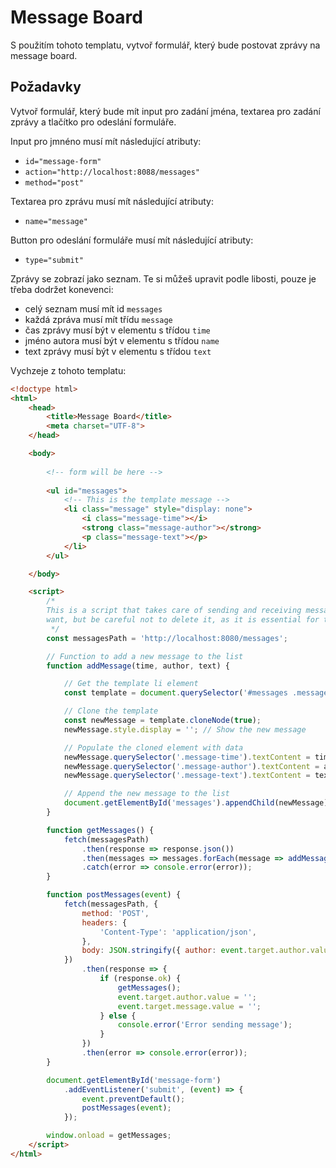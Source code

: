 # Message Board

S použitím tohoto templatu, vytvoř formulář, který bude postovat zprávy na message board.

## Požadavky
Vytvoř formulář, který bude mít input pro zadání jména, textarea pro zadání zprávy a tlačítko pro odeslání formuláře.

Input pro jmnéno musí mít následující atributy:
- `id="message-form"`
- `action="http://localhost:8088/messages"`
- `method="post"`

Textarea pro zprávu musí mít následující atributy:
- `name="message"`

Button pro odeslání formuláře musí mít následující atributy:
- `type="submit"`

Zprávy se zobrazí jako seznam. Te si můžeš upravit podle libosti, pouze je třeba dodržet konevenci: 
 - celý seznam musí mít id `messages`
 - každá zpráva musí mít třídu `message`
 - čas zprávy musí být v elementu s třídou `time`
 - jméno autora musí být v elementu s třídou `name`
 - text zprávy musí být v elementu s třídou `text`


Vychzeje z tohoto templatu:
```html
<!doctype html>
<html>
    <head>
        <title>Message Board</title>
        <meta charset="UTF-8">
    </head>

    <body>
    
        <!-- form will be here -->
        
        <ul id="messages">
            <!-- This is the template message -->
            <li class="message" style="display: none">
                <i class="message-time"></i>
                <strong class="message-author"></strong>
                <p class="message-text"></p>
            </li>
        </ul>

    </body>

    <script>
        /*
        This is a script that takes care of sending and receiving messages from the server. You can modify it if you
        want, but be careful not to delete it, as it is essential for the message board to work.
         */
        const messagesPath = 'http://localhost:8080/messages';

        // Function to add a new message to the list
        function addMessage(time, author, text) {

            // Get the template li element
            const template = document.querySelector('#messages .message');

            // Clone the template
            const newMessage = template.cloneNode(true);
            newMessage.style.display = ''; // Show the new message

            // Populate the cloned element with data
            newMessage.querySelector('.message-time').textContent = time;
            newMessage.querySelector('.message-author').textContent = author;
            newMessage.querySelector('.message-text').textContent = text;

            // Append the new message to the list
            document.getElementById('messages').appendChild(newMessage);
        }

        function getMessages() {
            fetch(messagesPath)
                .then(response => response.json())
                .then(messages => messages.forEach(message => addMessage(message.time, message.author, message.message)))
                .catch(error => console.error(error));
        }

        function postMessages(event) {
            fetch(messagesPath, {
                method: 'POST',
                headers: {
                    'Content-Type': 'application/json',
                },
                body: JSON.stringify({ author: event.target.author.value, message: event.target.message.value })
            })
                .then(response => {
                    if (response.ok) {
                        getMessages();
                        event.target.author.value = '';
                        event.target.message.value = '';
                    } else {
                        console.error('Error sending message');
                    }
                })
                .then(error => console.error(error));
        }

        document.getElementById('message-form')
            .addEventListener('submit', (event) => {
                event.preventDefault();
                postMessages(event);
            });

        window.onload = getMessages;
    </script>
</html>

```
